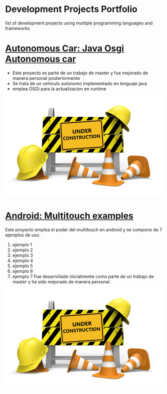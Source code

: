 # Development Projects Portfolio
list of development projects using multiple programming languages ​​and frameworks

# [Autonomous Car: Java Osgi Autonomous car ](https://github.com/hmosqueraturner/sua-autonomous-car) 
* Este proyecto es parte de un trabajo de master y fue mejorado de manera personal posteriormente
* Se trata de un vehiculo autonomo implementado en lenguaje java
* emplea OSGi para la actualizacion en runtime 

![](/images/underCon.jpg)

# [Android: Multitouch examples ](https://github.com/hmosqueraturner/dim-android-multitouch) 
Este proyecto emplea el poder del multitouch en android y se compone de 7 ejemplos de uso.
1. ejemplo 1
2. ejemplo 2
3. ejemplo 3
4. ejemplo 4
5. ejemplo 5
6. ejemplo 6
7. ejemplo 7
Fue desarrollado inicialmente como parte de un trabajo de master y ha sido mejorado de manera personal. 

![](/images/underCon.jpg)
